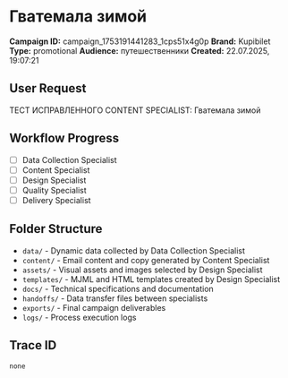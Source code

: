 # Гватемала зимой

**Campaign ID:** campaign_1753191441283_1cps51x4g0p
**Brand:** Kupibilet
**Type:** promotional
**Audience:** путешественники
**Created:** 22.07.2025, 19:07:21

## User Request
ТЕСТ ИСПРАВЛЕННОГО CONTENT SPECIALIST: Гватемала зимой

## Workflow Progress
- [ ] Data Collection Specialist
- [ ] Content Specialist  
- [ ] Design Specialist
- [ ] Quality Specialist
- [ ] Delivery Specialist

## Folder Structure

- `data/` - Dynamic data collected by Data Collection Specialist
- `content/` - Email content and copy generated by Content Specialist
- `assets/` - Visual assets and images selected by Design Specialist
- `templates/` - MJML and HTML templates created by Design Specialist
- `docs/` - Technical specifications and documentation
- `handoffs/` - Data transfer files between specialists
- `exports/` - Final campaign deliverables
- `logs/` - Process execution logs

## Trace ID
`none`
